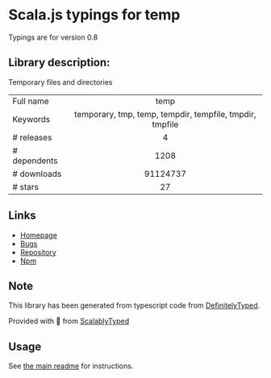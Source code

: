 
# Scala.js typings for temp

Typings are for version 0.8

## Library description:
Temporary files and directories

|                    |                 |
| ------------------ | :-------------: |
| Full name          | temp |
| Keywords           | temporary, tmp, temp, tempdir, tempfile, tmpdir, tmpfile |
| # releases         | 4 |
| # dependents       | 1208 |
| # downloads        | 91124737 |
| # stars            | 27 |

## Links
- [Homepage](https://github.com/bruce/node-temp#readme)
- [Bugs](https://github.com/bruce/node-temp/issues)
- [Repository](https://github.com/bruce/node-temp)
- [Npm](https://www.npmjs.com/package/temp)
    


## Note
This library has been generated from typescript code from [DefinitelyTyped](https://definitelytyped.org).

Provided with :purple_heart: from [ScalablyTyped](https://github.com/oyvindberg/ScalablyTyped)

## Usage
See [the main readme](../../readme.md) for instructions.


